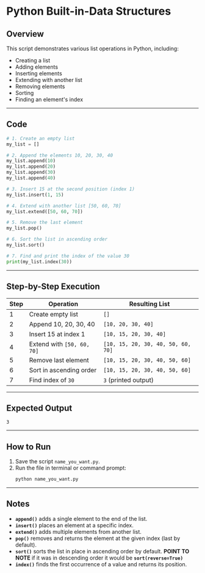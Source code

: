 # Python Built-in-Data Structures

## Overview
This script demonstrates various list operations in Python, including:
- Creating a list
- Adding elements
- Inserting elements
- Extending with another list
- Removing elements
- Sorting
- Finding an element's index

---

## Code

```python
# 1. Create an empty list
my_list = []

# 2. Append the elements 10, 20, 30, 40
my_list.append(10)
my_list.append(20)
my_list.append(30)
my_list.append(40)

# 3. Insert 15 at the second position (index 1)
my_list.insert(1, 15)

# 4. Extend with another list [50, 60, 70]
my_list.extend([50, 60, 70])

# 5. Remove the last element
my_list.pop()

# 6. Sort the list in ascending order
my_list.sort()

# 7. Find and print the index of the value 30
print(my_list.index(30))
```

---

## Step-by-Step Execution

| Step | Operation                               | Resulting List                     |
|------|-----------------------------------------|--------------------------------------|
| 1    | Create empty list                       | `[]`                                 |
| 2    | Append 10, 20, 30, 40                   | `[10, 20, 30, 40]`                   |
| 3    | Insert 15 at index 1                    | `[10, 15, 20, 30, 40]`               |
| 4    | Extend with `[50, 60, 70]`               | `[10, 15, 20, 30, 40, 50, 60, 70]`   |
| 5    | Remove last element                     | `[10, 15, 20, 30, 40, 50, 60]`       |
| 6    | Sort in ascending order                 | `[10, 15, 20, 30, 40, 50, 60]`       |
| 7    | Find index of `30`                      | `3` (printed output)                 |

---

## Expected Output
```
3
```

---

## How to Run
1. Save the script `name_you_want.py`.
2. Run the file in terminal or command prompt:
   ```bash
   python name_you_want.py
   ```

---

## Notes
- **`append()`** adds a single element to the end of the list.
- **`insert()`** places an element at a specific index.
- **`extend()`** adds multiple elements from another list.
- **`pop()`** removes and returns the element at the given index (last by default).
- **`sort()`** sorts the list in place in ascending order by default. **POINT TO NOTE** if it was in descending order it would be **`sort(reverse=True)`**
- **`index()`** finds the first occurrence of a value and returns its position.
